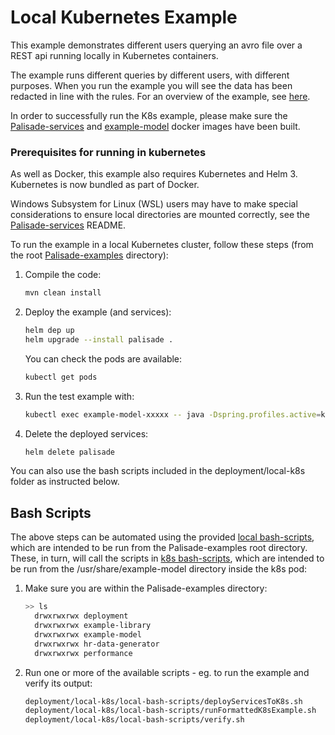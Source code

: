 <!--
 Copyright 2020 Crown Copyright
 
 Licensed under the Apache License, Version 2.0 (the "License");
 you may not use this file except in compliance with the License.
 You may obtain a copy of the License at
 
     http://www.apache.org/licenses/LICENSE-2.0
 
 Unless required by applicable law or agreed to in writing, software
 distributed under the License is distributed on an "AS IS" BASIS,
 WITHOUT WARRANTIES OR CONDITIONS OF ANY KIND, either express or implied.
 See the License for the specific language governing permissions and
 limitations under the License.
-->

# Local Kubernetes Example

This example demonstrates different users querying an avro file over a REST api running locally in Kubernetes containers.

The example runs different queries by different users, with different purposes.
When you run the example you will see the data has been redacted in line with the rules.
For an overview of the example, see [here](../../README.md).

In order to successfully run the K8s example, please make sure the [Palisade-services](https://github.com/gchq/Palisade-services) and [example-model](../../example-model) docker images have been built.

### Prerequisites for running in kubernetes 
As well as Docker, this example also requires Kubernetes and Helm 3.
Kubernetes is now bundled as part of Docker.

Windows Subsystem for Linux (WSL) users may have to make special considerations to ensure local directories are mounted correctly, see the [Palisade-services](https://github.com/gchq/Palisade-services) README.

To run the example in a local Kubernetes cluster, follow these steps (from the root [Palisade-examples](../..) directory):

1. Compile the code:
    ```bash
    mvn clean install
    ```

1. Deploy the example (and services):
    ```bash
    helm dep up
    helm upgrade --install palisade .
    ```

    You can check the pods are available:
    ```bash
    kubectl get pods
    ```

1. Run the test example with:
    ```bash
    kubectl exec example-model-xxxxx -- java -Dspring.profiles.active=k8s,rest -jar /usr/share/example-model/example-model.jar
    ```

1. Delete the deployed services:
    ```bash
    helm delete palisade
    ```
   
You can also use the bash scripts included in the deployment/local-k8s folder as instructed below.

## Bash Scripts

The above steps can be automated using the provided [local bash-scripts](./local-bash-scripts), which are intended to be run from the Palisade-examples root directory.
These, in turn, will call the scripts in [k8s bash-scripts](./k8s-bash-scripts), which are intended to be run from the /usr/share/example-model directory inside the k8s pod:

1. Make sure you are within the Palisade-examples directory:  
   ```bash
   >> ls
     drwxrwxrwx deployment
     drwxrwxrwx example-library
     drwxrwxrwx example-model
     drwxrwxrwx hr-data-generator
     drwxrwxrwx performance
   ```

1. Run one or more of the available scripts - eg. to run the example and verify its output:
   ```bash
   deployment/local-k8s/local-bash-scripts/deployServicesToK8s.sh
   deployment/local-k8s/local-bash-scripts/runFormattedK8sExample.sh
   deployment/local-k8s/local-bash-scripts/verify.sh
   ```
